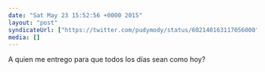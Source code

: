 ```yaml
---
date: "Sat May 23 15:52:56 +0000 2015"
layout: "post"
syndicateUrl: ["https://twitter.com/pudymody/status/602140163117056000"]
media: []
---
```

A quien me entrego para que todos los días sean como hoy?